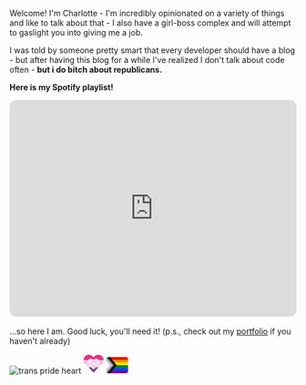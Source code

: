 Welcome! I'm Charlotte - I'm incredibly opinionated on a variety of things and like to talk about that - I also have a girl-boss complex and will attempt to gaslight you into giving me a job.

I was told by someone pretty smart that every developer should have a blog - but after having this blog for a while I've realized I don't talk about code often - **but i do bitch about republicans.**

**Here is my Spotify playlist!**

<iframe style="border-radius:12px" src="https://open.spotify.com/embed/playlist/16f4MmNxlQtbKvpJsjka5z?utm_source=generator" width="100%" height="380" frameBorder="0" allowfullscreen="" allow="autoplay; clipboard-write; encrypted-media; fullscreen; picture-in-picture"></iframe>

...so here I am. Good luck, you'll need it!
(p.s., check out my <a href="https://charlotte-2222.github.io/char-site/">portfolio</a> if you haven't already)

<img src="https://user-images.githubusercontent.com/67248738/175312380-93020c98-27d5-4170-9965-27d2c99c5a97.png" alt="trans pride heart" width="35"> <img src="https://raw.githubusercontent.com/charlotte-2222/random-images/main/3837-polyamheart.png" alt="trans pride heart" width="35"> <img src="https://raw.githubusercontent.com/charlotte-2222/random-images/main/9601-pride-flag.png" alt="trans pride heart" width="40"> 
